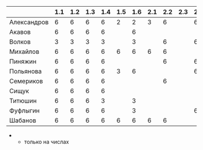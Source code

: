 |           |1.1|1.2|1.3|1.4|1.5|1.6|2.1|2.2|2.3|2.4|2.5|           |3.1|3.2|3.3|4.1|4.2|4.3|4.4|4.5|           |5.1|5.2|5.3|5.4|5.5|6.1|6.2|6.3|6.4|6.5|           |7.1|7.2|7.3|7.4|7.5|8.1|8.2|8.3|8.4|8.5|
|-----------|---|---|---|---|---|---|---|---|---|---|---|-----------|---|---|---|---|---|---|---|---|-----------|---|---|---|---|---|---|---|---|---|---|-----------|---|---|---|---|---|---|---|---|---|---|
|Александров| 6 | 6 | 6 | 6 | 2 | 2 | 3 | 6 |   | 6 | 3 |Александров| 6 |   |   |   |   |   |   |   |Александров|   |   |   |   |   |   |   |   |   |   |Александров|   |   |   |   |   |   |   |   |   |   |
|Акавов     | 6 | 6 | 6 | 6 |   | 6 |   |   |   |   |   |Акавов     |   |   |   |   |   |   |   |   |Акавов     |   |   |   |   |   |   |   |   |   |   |Акавов     |   |   |   |   |   |   |   |   |   |   |
|Волков     | 3 | 3 | 3 | 3 |   | 3 |   | 6 |   | 6 |   |Волков     | 3 | 3 |   | 6 | 6 | 6 | 6 |   |Волков     | 6 | 6 | 6 | 6 |   | 6 | 6 | 6 | 6 | 3 |Волков     | 6 |   | 6 | 6 |   |   |   |   |   |   |
|Михайлов   | 6 | 6 | 6 | 6 | 6 | 6 | 6 | 6 |   |   |   |Михайлов   | 3 |   |   | 6 | 6 | 3 |   |   |Михайлов   | 6 |   | 6 |   |   | 6 | 6 | 6 | 6 |   |Михайлов   | 6 |   |   | 6 |   | 6 |   |   |   |   |
|Пиняжин    | 6 | 6 | 6 | 6 |   |   |   | 6 |   | 6 |   |Пиняжин    | 6 | 3 | 3 | 6 | 6 | 3 |   |   |Пиняжин    | 6 | 6 | 6 | 6 |   | 6 | 6 |   | 6 |   |Пиняжин    | 6 |   |   | 6 |   | 6 |   |   |   |   |
|Польянова  | 6 | 6 | 6 | 6 | 3 | 6 |   |   |   | 6 |   |Польянова  |   |   |   |   |   |   |   |   |Польянова  |   |   |   |   |   |   |   |   |   |   |Польянова  |   |   |   |   |   |   |   |   |   |   |
|Семериков  | 6 | 6 | 6 | 6 |   |   |   | 6 |   |   |   |Семериков  | 6 | 6 | 3 | 6 | 6 | 6 | 6 | 6 |Семериков  |   | 6 |   | 6 |   | 6 | 6 | 6 | 6 | 6 |Семериков  | 6 |   | 6 | 6 |   | 6 | 3*| 6 |   | 6 |
|Сищук      | 6 | 6 | 6 | 6 |   |   |   |   |   |   |   |Сищук      |   |   |   |   |   |   |   |   |Сищук      |   |   |   |   |   |   |   |   |   |   |Сищук      |   |   |   |   |   |   |   |   |   |   |
|Титюшин    | 6 | 6 | 6 | 3 |   | 3 |   |   |   |   |   |Титюшин    | 3 | 2 |   |   |   |   |   |   |Титюшин    | 2 | 2 |   |   |   |   |   |   |   |   |Титюшин    |   |   |   |   |   |   |   |   |   |   |
|Фуфлыгин   | 6 | 6 | 6 | 6 |   | 3 |   |   |   | 6 |   |Фуфлыгин   | 3 | 3 | 3 | 3 | 3 | 3 |   | 3 |Фуфлыгин   | 6 | 6 |   | 6 |   |   | 6 |   | 6 |   |Фуфлыгин   |   |   |   |   |   | 3*|   |   |   |   |
|Шабанов    | 6 | 6 | 6 | 6 | 6 | 6 | 6 | 6 |   |   |   |Шабанов    |   |   |   |   |   |   |   |   |Шабанов    | 6 | 6 |   |   |   | 6 | 6 |   | 6 |   |Шабанов    |   |   |   | 6 | 6 |   |   |   |   |   |
* - только на числах